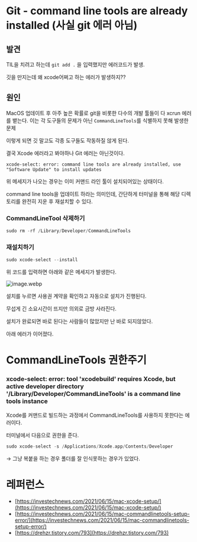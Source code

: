 # Git - command line tools are already installed (사실 git 에러 아님)

## 발견

TIL을 치려고 하는데 `git add .` 을 입력했지만 에러코드가 발생.

깃을 만지는데 왜 xcode어쩌고 하는 에러가 발생하지??

## 원인

MacOS 업데이트 후 아주 높은 확률로 git을 비롯한 다수의 개발 툴들이 다 xcrun 에러를 뱉는다. 이는 각 도구들의 문제가 아닌 `CommandLineTools`를 식별하지 못해 발생한 문제

이렇게 되면 깃 말고도 각종 도구들도 작동하질 않게 된다. 

결국 Xcode 에러라고 봐야하나 Git 에러는 아닌것이다. 

`xcode-select: error: command line tools are already installed, use "Software Update" to install updates`

위 메세지가 나오는 경우는 이미 커맨드 라인 툴이 설치되어있는 상태이다. 

command line tools을 업데이트 하라는 의미인데, 간단하게 터미널을 통해 해당 디렉토리를 완전히 지운 후 재설치할 수 있다.

### CommandLineTool 삭제하기

```swift
sudo rm -rf /Library/Developer/CommandLineTools
```

### 재설치하기

```swift
sudo xcode-select --install
```

위 코드를 입력하면 아래와 같은 메세지가 발생한다.

![image.webp](https://s3-us-west-2.amazonaws.com/secure.notion-static.com/dfb0b7af-0eb9-4a98-bdd9-893b7a9dcbd1/image.webp)

설치를 누르면 사용권 계약을 확인하고 자동으로 설치가 진행된다.

무섭게 긴 소요시간이 뜨지만 의외로 금방 사라진다. 

설치가 완료되면 바로 된다는 사람들이 많았지만 난 바로 되지않았다.

아래 에러가 이어졌다.

# CommandLineTools  권한주기

### **xcode-select: error: tool 'xcodebuild' requires Xcode, but active developer directory '/Library/Developer/CommandLineTools' is a command line tools instance**

Xcode를 커맨드로 빌드하는 과정에서 CommandLineTools를 사용하지 못한다는 에러이다.

터미널에서 다음으로 권한을 준다.

```swift
sudo xcode-select -s /Applications/Xcode.app/Contents/Developer
```

→ 그냥 복붙을 하는 경우 폴더를 잘 인식못하는 경우가 있었다. 

# 레퍼런스

- [https://investechnews.com/2021/06/15/mac-xcode-setup/](https://investechnews.com/2021/06/15/mac-xcode-setup/)
- [https://investechnews.com/2021/06/15/mac-commandlinetools-setup-error/](https://investechnews.com/2021/06/15/mac-commandlinetools-setup-error/)
- [https://drehzr.tistory.com/793](https://drehzr.tistory.com/793)
